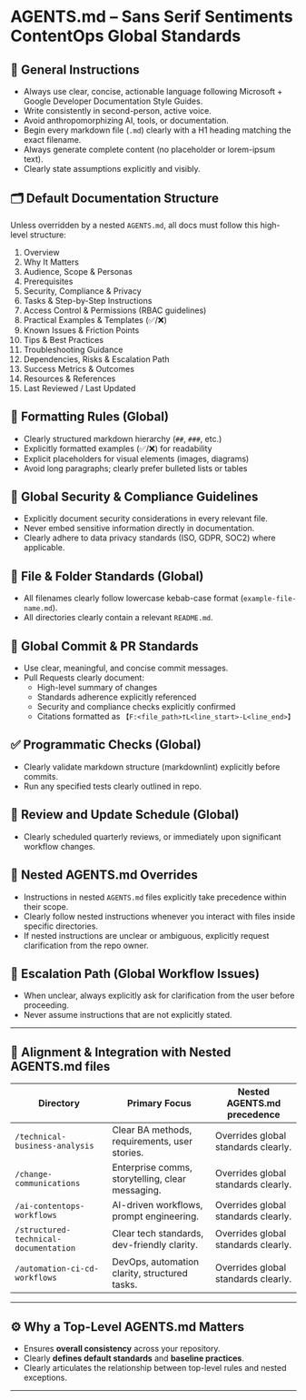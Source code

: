 # AGENTS.md – Sans Serif Sentiments ContentOps Global Standards

## 📌 General Instructions

- Always use clear, concise, actionable language following Microsoft + Google Developer Documentation Style Guides.
- Write consistently in second-person, active voice.
- Avoid anthropomorphizing AI, tools, or documentation.
- Begin every markdown file (`.md`) clearly with a H1 heading matching the exact filename.
- Always generate complete content (no placeholder or lorem-ipsum text).
- Clearly state assumptions explicitly and visibly.

## 🗂️ Default Documentation Structure

Unless overridden by a nested `AGENTS.md`, all docs must follow this high-level structure:

1. Overview
2. Why It Matters
3. Audience, Scope & Personas
4. Prerequisites
5. Security, Compliance & Privacy
6. Tasks & Step-by-Step Instructions
7. Access Control & Permissions (RBAC guidelines)
8. Practical Examples & Templates (✅/❌)
9. Known Issues & Friction Points
10. Tips & Best Practices
11. Troubleshooting Guidance
12. Dependencies, Risks & Escalation Path
13. Success Metrics & Outcomes
14. Resources & References
15. Last Reviewed / Last Updated

## 🎯 Formatting Rules (Global)

- Clearly structured markdown hierarchy (`##`, `###`, etc.)
- Explicitly formatted examples (✅/❌) for readability
- Explicit placeholders for visual elements (images, diagrams)
- Avoid long paragraphs; clearly prefer bulleted lists or tables

## 🔐 Global Security & Compliance Guidelines

- Explicitly document security considerations in every relevant file.
- Never embed sensitive information directly in documentation.
- Clearly adhere to data privacy standards (ISO, GDPR, SOC2) where applicable.

## 📁 File & Folder Standards (Global)

- All filenames clearly follow lowercase kebab-case format (`example-file-name.md`).
- All directories clearly contain a relevant `README.md`.

## 🚩 Global Commit & PR Standards

- Use clear, meaningful, and concise commit messages.
- Pull Requests clearly document:
  - High-level summary of changes
  - Standards adherence explicitly referenced
  - Security and compliance checks explicitly confirmed
  - Citations formatted as `【F:<file_path>†L<line_start>-L<line_end>】`

## ✅ Programmatic Checks (Global)

- Clearly validate markdown structure (markdownlint) explicitly before commits.
- Run any specified tests clearly outlined in repo.

## 🔄 Review and Update Schedule (Global)

- Clearly scheduled quarterly reviews, or immediately upon significant workflow changes.

## 📌 Nested AGENTS.md Overrides

- Instructions in nested `AGENTS.md` files explicitly take precedence within their scope.
- Clearly follow nested instructions whenever you interact with files inside specific directories.
- If nested instructions are unclear or ambiguous, explicitly request clarification from the repo owner.

## 🚦 Escalation Path (Global Workflow Issues)

- When unclear, always explicitly ask for clarification from the user before proceeding.
- Never assume instructions that are not explicitly stated.

---

## 🌟 **Alignment & Integration with Nested AGENTS.md files**

| Directory                                 | Primary Focus                                 | Nested AGENTS.md precedence |
|-------------------------------------------|-----------------------------------------------|-----------------------------|
| `/technical-business-analysis`            | Clear BA methods, requirements, user stories. | Overrides global standards clearly. |
| `/change-communications`                  | Enterprise comms, storytelling, clear messaging.| Overrides global standards clearly. |
| `/ai-contentops-workflows`                | AI-driven workflows, prompt engineering.      | Overrides global standards clearly. |
| `/structured-technical-documentation`     | Clear tech standards, dev-friendly clarity.   | Overrides global standards clearly. |
| `/automation-ci-cd-workflows`             | DevOps, automation clarity, structured tasks. | Overrides global standards clearly. |

---

## ⚙️ **Why a Top-Level AGENTS.md Matters**

- Ensures **overall consistency** across your repository.
- Clearly **defines default standards** and **baseline practices**.
- Clearly articulates the relationship between top-level rules and nested exceptions.

---

